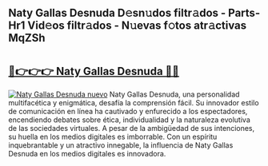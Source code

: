 ## Naty Gallas Desnuda D𝚎sn𝚞dos filtr𝚊dos - Parts-Hr1 Vid𝚎os filtr𝚊dos - N𝚞evas f𝚘tos atr𝚊ctivas MqZSh

# <h2><a href="http://mbe0a05.tromn.icu/?c=Naty+Gallas+Desnuda">🔗👉👉👉 Naty Gallas Desnuda 🔗🔗</a></h2>

[![Naty Gallas Desnuda nuevo](https://i.imgur.com/pEAQMta.gif)](http://mbe0a05.tromn.icu/?c=Naty+Gallas+Desnuda)
Naty Gallas Desnuda, una personalidad multifacética y enigmática, desafía la comprensión fácil. Su innovador estilo de comunicación en línea ha cautivado y enfurecido a los espectadores, encendiendo debates sobre ética, individualidad y la naturaleza evolutiva de las sociedades virtuales. A pesar de la ambigüedad de sus intenciones, su huella en los medios digitales es imborrable. Con un espíritu inquebrantable y un atractivo innegable, la influencia de Naty Gallas Desnuda en los medios digitales es innovadora.
